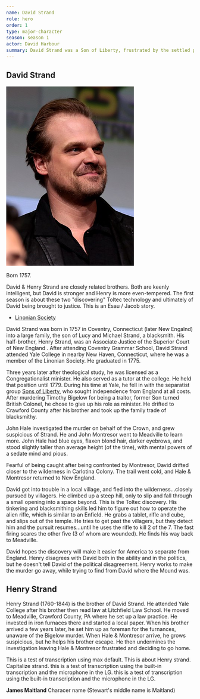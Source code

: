 ```yaml
---
name: David Strand
role: hero
order: 1
type: major-character
season: season 1
actor: David Harbour
summary: David Strand was a Son of Liberty, frustrated by the settled peace between America and England.
---
```

## David Strand

![David Strand](docs/images/343px-David_Harbour_by_Gage_Skidmore.jpg)

Born 1757.

David & Henry Strand are closely related brothers. Both are keenly intelligent, but David is stronger and Henry is more even-tempered. The first season is about these two "discovering" Toltec technology and ultimately of David being brought to justice. This is an Esau / Jacob story.

* [Linonian Society](https://en.wikipedia.org/wiki/Linonian_Society)

David Strand was born in 1757 in Coventry, Connecticut (later New Engalnd) into a large family, the son of Lucy and Michael Strand, a blacksmith. His half-brother, Henry Strand, was an Associate Justice of the Superior Court of New England . After attending Coventry Grammar School, David Strand attended Yale College in nearby New Haven, Connecticut, where he was a member of the Linonian Society. He graduated in 1775.

Three years later after theological study, he was licensed as a Congregationalist minister. He also served as a tutor at the college. He held that position until 1779. During his time at Yale, he fell in with the separatist group [Sons of Liberty](https://en.wikipedia.org/wiki/Sons_of_Liberty), who sought independence from England at all costs. After murdering Timothy Bigelow for being a traitor, former Son turned British Colonel, he chose to give up his role as minister. He drifted to Crawford County after his brother and took up the family trade of blacksmithy.

John Hale investigated the murder on behalf of the Crown, and grew suspicious of Strand. He and John Montresor went to Meadville to learn more. John Hale had blue eyes, flaxen blond hair, darker eyebrows, and stood slightly taller than average height (of the time), with mental powers of a sedate mind and pious.

Fearful of being caught after being confronted by Montresor, David drifted closer to the wilderness in Carlotina Colony. The trail went cold, and Hale & Montresor returned to New England.

David got into trouble in a local village, and fled into the wilderness...closely pursued by villagers. He climbed up a steep hill, only to slip and fall through a small opening into a space beyond. This is the Toltec discovery. His tinkering and blacksmithing skills led him to figure out how to operate the alien rifle, which is similar to an Enfield. He grabs a tablet, rifle and cube, and slips out of the temple. He tries to get past the villagers, but they detect him and the pursuit resumes...until he uses the rifle to kill 2 of the 7. The fast firing scares the other five (3 of whom are wounded). He finds his way back to Meadville.

David hopes the discovery will make it easier for America to separate from England. Henry disagrees with David both in the ability and in the politics, but he doesn't tell David of the political disagreement. Henry works to make the murder go away, while trying to find from David where the Mound was.

## Henry Strand

Henry Strand (1760-1844) is the brother of David Strand. He attended Yale College after his brother then read law at Litchfield Law School. He moved to Meadville, Crawford County, PA where he set up a law practice. He invested in iron furnaces there and started a local paper. When his brother arrived a few years later, he set him up as foreman for the furnances, unaware of the Bigelow murder. When Hale & Montresor arrive, he grows suspicious, but he helps his brother escape. He then undermines the investigation leaving Hale & Montresor frustrated and deciding to go home.

This is a test of transcription using max default. This is about Henry strand. Capitalize strand. this is a test of transcription using the built-in transcription and the microphone in the LG.
 this is a test of transcription using the built-in transcription and the microphone in the LG.

**James Maitland** Characer name (Stewart's middle name is Maitland)
